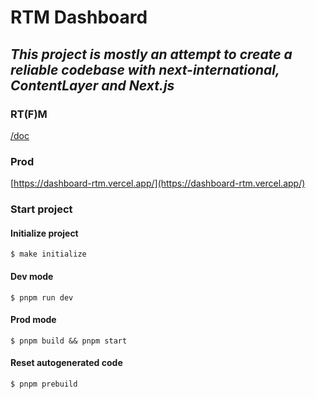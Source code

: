 # RTM Dashboard

## _This project is mostly an attempt to create a reliable codebase with next-international, ContentLayer and Next.js_

### RT(F)M

[/doc](/doc/)

### Prod

[https://dashboard-rtm.vercel.app/](https://dashboard-rtm.vercel.app/)

### Start project

#### Initialize project

`$ make initialize`

#### Dev mode

`$ pnpm run dev`

#### Prod mode

`$ pnpm build && pnpm start`

#### Reset autogenerated code

`$ pnpm prebuild`
